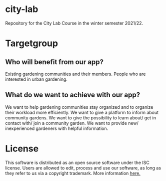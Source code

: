 # city-lab
Repository for the City Lab Course in the winter semester 2021/22. 



# Targetgroup

## Who will benefit from our app?

Existing gardening communities and their members.
People who are interested in urban gardening.

## What do we want to achieve with our app?

We want to help gardening communities stay organized and to organize their workload more efficiently.
We want to give a platform to inform about community gardens.
We want to give the possibility to learn about/ get in contact with/ join a community garden.
We want to provide new/ inexperienced gardeners with helpful information.


# License
This software is distributed as an open source software under the ISC license. Users are allowed to edit, process and use our software,
as long as they refer to us via a copyright trademark.
More information [here.](https://opensource.org/licenses/ISC)
